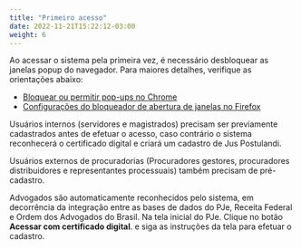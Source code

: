 ```yaml
---
title: "Primeiro acesso"
date: 2022-11-21T15:22:12-03:00
weight: 6
---
```


Ao acessar o sistema pela primeira vez, é necessário desbloquear as janelas popup do navegador. Para maiores detalhes, verifique as orientações abaixo:

+ [Bloquear ou permitir pop-ups no Chrome](https://support.google.com/chrome/answer/95472?hl=pt-BR&co=GENIE.Platform%3DDesktop) 
+ [Configurações do bloqueador de abertura de janelas no Firefox](https://support.mozilla.org/pt-BR/kb/configuracoes-do-bloqueador-de-abertura-de-janelas)

Usuários internos (servidores e magistrados) precisam ser previamente cadastrados antes de efetuar o acesso, caso contrário o sistema reconhecerá o certificado digital e criará um cadastro de Jus Postulandi.

Usuários externos de procuradorias (Procuradores gestores, procuradores distribuidores e representantes processuais) também precisam de pré-cadastro. 

Advogados são automaticamente reconhecidos pelo sistema, em decorrência da integração entre as bases de dados do PJe, Receita Federal e Ordem dos Advogados do Brasil. Na tela inicial do PJe. Clique no botão **Acessar com certificado digital**. e siga as instruções da tela para efetuar o cadastro.
